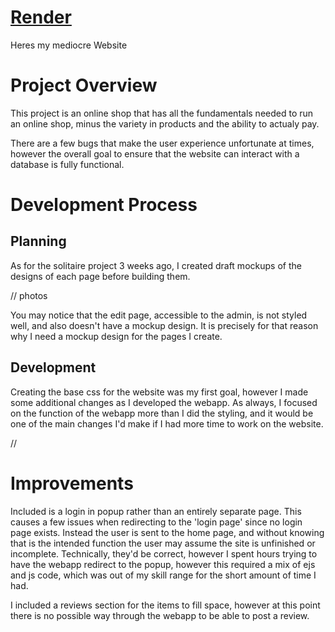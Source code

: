 # [Render](https://project2-shopapp.onrender.com)

Heres my mediocre Website

# Project Overview

This project is an online shop that has all the fundamentals needed to run an online shop, minus the variety in products and the ability to actualy pay.

There are a few bugs that make the user experience unfortunate at times, however the overall goal to ensure that the website can interact with a database is fully functional.

# Development Process
## Planning
As for the solitaire project 3 weeks ago, I created draft mockups of the designs of each page before building them. 

// photos

You may notice that the edit page, accessible to the admin, is not styled well, and also doesn't have a mockup design. It is precisely for that reason why I need a mockup design for the pages I create.

## Development
Creating the base css for the website was my first goal, however I made some additional changes as I developed the webapp. As always, I focused on the function of the webapp more than I did the styling, and it would be one of the main changes I'd make if I had more time to work on the website.

//

# Improvements
Included is a login in popup rather than an entirely separate page. This causes a few issues when redirecting to the 'login page' since no login page exists. Instead the user is sent to the home page, and without knowing that is the intended function the user may assume the site is unfinished or incomplete. Technically, they'd be correct, however I spent hours trying to have the webapp redirect to the popup, however this required a mix of ejs and js code, which was out of my skill range for the short amount of time I had.

I included a reviews section for the items to fill space, however at this point there is no possible way through the webapp to be able to post a review.
